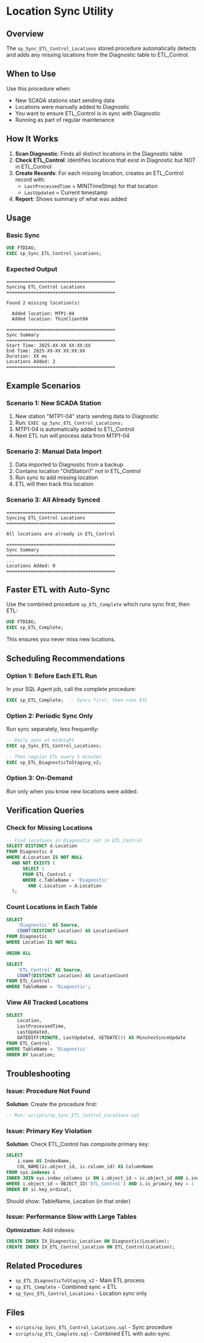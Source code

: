 # Location Sync Utility

## Overview

The `sp_Sync_ETL_Control_Locations` stored procedure automatically detects and adds any missing locations from the Diagnostic table to ETL_Control.

## When to Use

Use this procedure when:
- New SCADA stations start sending data
- Locations were manually added to Diagnostic
- You want to ensure ETL_Control is in sync with Diagnostic
- Running as part of regular maintenance

## How It Works

1. **Scan Diagnostic**: Finds all distinct locations in the Diagnostic table
2. **Check ETL_Control**: Identifies locations that exist in Diagnostic but NOT in ETL_Control
3. **Create Records**: For each missing location, creates an ETL_Control record with:
   - `LastProcessedTime` = MIN(TimeStmp) for that location
   - `LastUpdated` = Current timestamp
4. **Report**: Shows summary of what was added

## Usage

### Basic Sync
```sql
USE FTDIAG;
EXEC sp_Sync_ETL_Control_Locations;
```

### Expected Output
```
========================================
Syncing ETL_Control Locations
========================================

Found 2 missing location(s)

  Added location: MTP1-04
  Added location: ThinClient04

========================================
Sync Summary
========================================
Start Time: 2025-XX-XX XX:XX:XX
End Time: 2025-XX-XX XX:XX:XX
Duration: XX ms
Locations Added: 2
========================================
```

## Example Scenarios

### Scenario 1: New SCADA Station
1. New station "MTP1-04" starts sending data to Diagnostic
2. Run: `EXEC sp_Sync_ETL_Control_Locations;`
3. MTP1-04 is automatically added to ETL_Control
4. Next ETL run will process data from MTP1-04

### Scenario 2: Manual Data Import
1. Data imported to Diagnostic from a backup
2. Contains location "OldStation1" not in ETL_Control
3. Run sync to add missing location
4. ETL will then track this location

### Scenario 3: All Already Synced
```
========================================
Syncing ETL_Control Locations
========================================

All locations are already in ETL_Control

========================================
Sync Summary
========================================
...
Locations Added: 0
========================================
```

## Faster ETL with Auto-Sync

Use the combined procedure `sp_ETL_Complete` which runs sync first, then ETL:

```sql
USE FTDIAG;
EXEC sp_ETL_Complete;
```

This ensures you never miss new locations.

## Scheduling Recommendations

### Option 1: Before Each ETL Run
In your SQL Agent job, call the complete procedure:
```sql
EXEC sp_ETL_Complete;  -- Syncs first, then runs ETL
```

### Option 2: Periodic Sync Only
Run sync separately, less frequently:
```sql
-- Daily sync at midnight
EXEC sp_Sync_ETL_Control_Locations;

-- Then regular ETL every 5 minutes
EXEC sp_ETL_DiagnosticToStaging_v2;
```

### Option 3: On-Demand
Run only when you know new locations were added.

## Verification Queries

### Check for Missing Locations
```sql
-- Find locations in Diagnostic not in ETL_Control
SELECT DISTINCT d.Location
FROM Diagnostic d
WHERE d.Location IS NOT NULL
  AND NOT EXISTS (
      SELECT 1 
      FROM ETL_Control c
      WHERE c.TableName = 'Diagnostic'
        AND c.Location = d.Location
  );
```

### Count Locations in Each Table
```sql
SELECT 
    'Diagnostic' AS Source,
    COUNT(DISTINCT Location) AS LocationCount
FROM Diagnostic
WHERE Location IS NOT NULL

UNION ALL

SELECT 
    'ETL_Control' AS Source,
    COUNT(DISTINCT Location) AS LocationCount
FROM ETL_Control
WHERE TableName = 'Diagnostic';
```

### View All Tracked Locations
```sql
SELECT 
    Location,
    LastProcessedTime,
    LastUpdated,
    DATEDIFF(MINUTE, LastUpdated, GETDATE()) AS MinutesSinceUpdate
FROM ETL_Control
WHERE TableName = 'Diagnostic'
ORDER BY Location;
```

## Troubleshooting

### Issue: Procedure Not Found
**Solution**: Create the procedure first:
```sql
-- Run: scripts/sp_Sync_ETL_Control_Locations.sql
```

### Issue: Primary Key Violation
**Solution**: Check ETL_Control has composite primary key:
```sql
SELECT 
    i.name AS IndexName,
    COL_NAME(ic.object_id, ic.column_id) AS ColumnName
FROM sys.indexes i
INNER JOIN sys.index_columns ic ON i.object_id = ic.object_id AND i.index_id = ic.index_id
WHERE i.object_id = OBJECT_ID('ETL_Control') AND i.is_primary_key = 1
ORDER BY ic.key_ordinal;
```

Should show: TableName, Location (in that order)

### Issue: Performance Slow with Large Tables
**Optimization**: Add indexes:
```sql
CREATE INDEX IX_Diagnostic_Location ON Diagnostic(Location);
CREATE INDEX IX_ETL_Control_Location ON ETL_Control(Location);
```

## Related Procedures

- `sp_ETL_DiagnosticToStaging_v2` - Main ETL process
- `sp_ETL_Complete` - Combined sync + ETL
- `sp_Sync_ETL_Control_Locations` - Location sync only

## Files

- `scripts/sp_Sync_ETL_Control_Locations.sql` - Sync procedure
- `scripts/sp_ETL_Complete.sql` - Combined ETL with auto-sync
